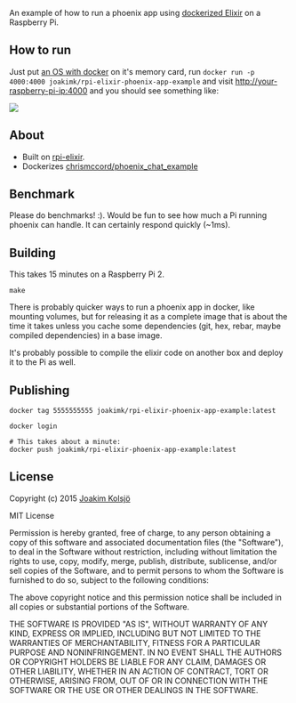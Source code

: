 An example of how to run a phoenix app using [dockerized Elixir](https://github.com/joakimk/rpi-elixir) on a Raspberry Pi.

## How to run

Just put [an OS with docker](http://blog.hypriot.com/downloads/) on it's memory card, run `docker run -p 4000:4000 joakimk/rpi-elixir-phoenix-app-example` and visit <http://your-raspberry-pi-ip:4000> and you should see something like:

![](https://dl.dropboxusercontent.com/u/136929/github/rpi-elixir-phoenix.png)

## About

* Built on [rpi-elixir](https://github.com/joakimk/rpi-elixir).
* Dockerizes [chrismccord/phoenix_chat_example](https://github.com/chrismccord/phoenix_chat_example)

## Benchmark

Please do benchmarks! :). Would be fun to see how much a Pi running phoenix can handle. It can certainly respond quickly (~1ms).

## Building

This takes 15 minutes on a Raspberry Pi 2.

    make

There is probably quicker ways to run a phoenix app in docker, like mounting volumes, but for releasing it as a complete image that is about the time it takes unless you cache some dependencies (git, hex, rebar, maybe compiled dependencies) in a base image.

It's probably possible to compile the elixir code on another box and deploy it to the Pi as well.

## Publishing

    docker tag 5555555555 joakimk/rpi-elixir-phoenix-app-example:latest

    docker login

    # This takes about a minute:
    docker push joakimk/rpi-elixir-phoenix-app-example:latest

## License

Copyright (c) 2015 [Joakim Kolsjö](https://twitter.com/joakimk)

MIT License

Permission is hereby granted, free of charge, to any person obtaining
a copy of this software and associated documentation files (the
"Software"), to deal in the Software without restriction, including
without limitation the rights to use, copy, modify, merge, publish,
distribute, sublicense, and/or sell copies of the Software, and to
permit persons to whom the Software is furnished to do so, subject to
the following conditions:

The above copyright notice and this permission notice shall be
included in all copies or substantial portions of the Software.

THE SOFTWARE IS PROVIDED "AS IS", WITHOUT WARRANTY OF ANY KIND,
EXPRESS OR IMPLIED, INCLUDING BUT NOT LIMITED TO THE WARRANTIES OF
MERCHANTABILITY, FITNESS FOR A PARTICULAR PURPOSE AND
NONINFRINGEMENT. IN NO EVENT SHALL THE AUTHORS OR COPYRIGHT HOLDERS BE
LIABLE FOR ANY CLAIM, DAMAGES OR OTHER LIABILITY, WHETHER IN AN ACTION
OF CONTRACT, TORT OR OTHERWISE, ARISING FROM, OUT OF OR IN CONNECTION
WITH THE SOFTWARE OR THE USE OR OTHER DEALINGS IN THE SOFTWARE.
